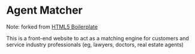# Agent Matcher
Note: forked from [HTML5 Boilerplate](https://html5boilerplate.com)

This is a front-end website to act as a matching engine for customers and service industry professionals (eg, lawyers,
doctors, real estate agents)

